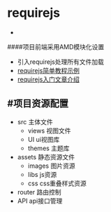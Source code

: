 # requirejs
-

####项目前端采用AMD模块化设置

* 引入requirejs处理所有文件加载
* [requirejs简单教程示例](http://www.runoob.com/w3cnote/requirejs-tutorial-1.html)
* [requirejs入门文章介绍](http://www.cnblogs.com/snandy/archive/2012/05/23/2513712.html)

#项目资源配置
-

* src 主体文件
  + views 视图文件
  + UI ui视图库
  + themes 主题库
* assets 静态资源文件
  + images 图片资源
  + libs js资源
  + css css重叠样式资源
* router 路由控制
* API api接口管理